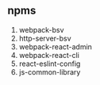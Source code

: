 ## npms
1. webpack-bsv  
2. http-server-bsv
3. webpack-react-admin
4. webpack-react-cli
5. react-eslint-config
6. js-common-library
